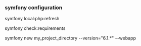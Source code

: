 ### symfony configuration

symfony local:php:refresh

symfony check:requirements

symfony new my_project_directory --version="6.1.*" --webapp